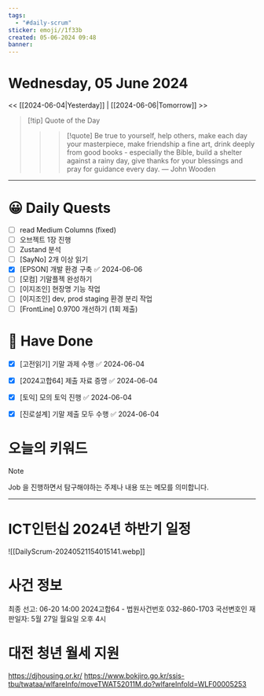 ```yaml
---
tags:
  - "#daily-scrum"
sticker: emoji//1f33b
created: 05-06-2024 09:48
banner:
---
```

# Wednesday, 05 June 2024
<< [[2024-06-04|Yesterday]] | [[2024-06-06|Tomorrow]] >>

> [!tip] Quote of the Day  
> > > [!quote] Be true to yourself, help others, make each day your masterpiece, make friendship a fine art, drink deeply from good books - especially the Bible, build a shelter against a rainy day, give thanks for your blessings and pray for guidance every day.
> — John Wooden

---

#  😀 Daily Quests
- [ ] read Medium Columns (fixed)
- [ ] 오브젝트 1장 진행
- [ ] Zustand 분석
- [ ] [SayNo] 2개 이상 읽기
- [x] [EPSON] 개발 환경 구축 ✅ 2024-06-06
- [ ] [모컴] 기말플젝 완성하기
- [ ] [이지조인] 현장명 기능 작업
- [ ] [이지조인] dev, prod staging 환경 분리 작업
- [ ] [FrontLine] 0.9700 개선하기 (1회 제출) 

# 🙂 Have Done
- [x] [고전읽기] 기말 과제 수행 ✅ 2024-06-04
- [x] [2024고합64] 제출 자료 증명 ✅ 2024-06-04
- [x] [토익] 모의 토익 진행 ✅ 2024-06-04
- [x] [진로설계] 기말 제출 모두 수행 ✅ 2024-06-04


# 오늘의 키워드

> [!NOTE]
> Job 을 진행하면서 탐구해야하는 주제나 내용 또는 메모를 의미합니다.


---
# ICT인턴십 2024년 하반기 일정
![[DailyScrum-20240521154015141.webp]]

# 사건 정보
최종 선고: 06-20 14:00
2024고합64 - 법원사건번호
032-860-1703
국선변호인
재판일자: 5월 27일 월요일 오후 4시

# 대전 청년 월세 지원
https://djhousing.or.kr/
https://www.bokjiro.go.kr/ssis-tbu/twataa/wlfareInfo/moveTWAT52011M.do?wlfareInfoId=WLF00005253